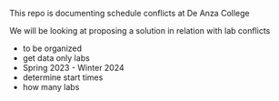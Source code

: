 This repo is documenting schedule conflicts at De Anza College

We will be looking at proposing a solution in relation with lab conflicts 

- to be organized </br>
- get data only labs </br>
- Spring 2023 - Winter 2024 </br>
- determine start times </br>
- how many labs </br>

